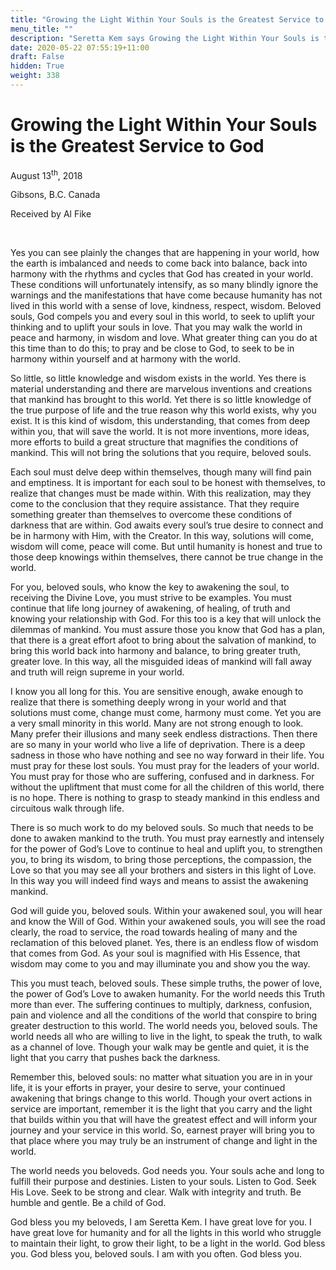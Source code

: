 ```yaml
---
title: "Growing the Light Within Your Souls is the Greatest Service to God"
menu_title: ""
description: "Seretta Kem says Growing the Light Within Your Souls is the Greatest Service to God"
date: 2020-05-22 07:55:19+11:00
draft: False
hidden: True
weight: 338
---
```

# Growing the Light Within Your Souls is the Greatest Service to God

August 13<sup>th</sup>, 2018

Gibsons, B.C. Canada

Received by Al Fike

 

Yes you can see plainly the changes that are happening in your world, how the earth is imbalanced and needs to come back into balance, back into harmony with the rhythms and cycles that God has created in your world. These conditions will unfortunately intensify, as so many blindly ignore the warnings and the manifestations that have come because humanity has not lived in this world with a sense of love, kindness, respect, wisdom. Beloved souls, God compels you and every soul in this world, to seek to uplift your thinking and to uplift your souls in love. That you may walk the world in peace and harmony, in wisdom and love. What greater thing can you do at this time than to do this; to pray and be close to God, to seek to be in harmony within yourself and at harmony with the world. 

So little, so little knowledge and wisdom exists in the world. Yes there is material understanding and there are marvelous inventions and creations that mankind has brought to this world. Yet there is so little knowledge of the true purpose of life and the true reason why this world exists, why you exist. It is this kind of wisdom, this understanding, that comes from deep within you, that will save the world. It is not more inventions, more ideas, more efforts to build a great structure that magnifies the conditions of mankind. This will not bring the solutions that you require, beloved souls. 

Each soul must delve deep within themselves, though many will find pain and emptiness. It is important for each soul to be honest with themselves, to realize that changes must be made within. With this realization, may they come to the conclusion that they require assistance. That they require something greater than themselves to overcome these conditions of darkness that are within. God awaits every soul’s true desire to connect and be in harmony with Him, with the Creator. In this way, solutions will come, wisdom will come, peace will come. But until humanity is honest and true to those deep knowings within themselves, there cannot be true change in the world. 

For you, beloved souls, who know the key to awakening the soul, to receiving the Divine Love, you must strive to be examples. You must continue that life long journey of awakening, of healing, of truth and knowing your relationship with God. For this too is a key that will unlock the dilemmas of mankind. You must assure those you know that God has a plan, that there is a great effort afoot to bring about the salvation of mankind, to bring this world back into harmony and balance, to bring greater truth, greater love. In this way, all the misguided ideas of mankind will fall away and truth will reign supreme in your world. 

I know you all long for this. You are sensitive enough, awake enough to realize that there is something deeply wrong in your world and that solutions must come, change must come, harmony must come. Yet you are a very small minority in this world. Many are not strong enough to look. Many prefer their illusions and many seek endless distractions. Then there are so many in your world who live a life of deprivation. There is a deep sadness in those who have nothing and see no way forward in their life. You must pray for these lost souls. You must pray for the leaders of your world. You must pray for those who are suffering, confused and in darkness. For without the upliftment that must come for all the children of this world, there is no hope. There is nothing to grasp to steady mankind in this endless and circuitous walk through life. 

There is so much work to do my beloved souls. So much that needs to be done to awaken mankind to the truth. You must pray earnestly and intensely for the power of God’s Love to continue to heal and uplift you, to strengthen you, to bring its wisdom, to bring those perceptions, the compassion, the Love so that you may see all your brothers and sisters in this light of Love. In this way you will indeed find ways and means to assist the awakening mankind. 

God will guide you, beloved souls. Within your awakened soul, you will hear and know the Will of God. Within your awakened souls, you will see the road clearly, the road to service, the road towards healing of many and the reclamation of this beloved planet. Yes, there is an endless flow of wisdom that comes from God. As your soul is magnified with His Essence, that wisdom may come to you and may illuminate you and show you the way. 

This you must teach, beloved souls. These simple truths, the power of love, the power of God’s Love to awaken humanity. For the world needs this Truth more than ever. The suffering continues to multiply, darkness, confusion,  pain and violence and all the conditions of the world that conspire to bring greater destruction to this world. The world needs you, beloved souls. The world needs all who are willing to live in the light, to speak the truth, to walk as a channel of love. Though your walk may be gentle and quiet, it is the light that you carry that pushes back the darkness. 

Remember this, beloved souls: no matter what situation you are in in your life, it is your efforts in prayer, your desire to serve, your continued awakening that brings change to this world. Though your overt actions in service are important, remember it is the light that you carry and the light that builds within you that will have the greatest effect and will inform your journey and your service in this world. So, earnest prayer will bring you to that place where you may truly be an instrument of change and light in the world. 

The world needs you beloveds. God needs you. Your souls ache and long to fulfill their purpose and destinies. Listen to your souls. Listen to God. Seek His Love. Seek to be strong and clear. Walk with integrity and truth. Be humble and gentle. Be a child of God. 

God bless you my beloveds, I am Seretta Kem. I have great love for you. I have great love for humanity and for all the lights in this world who struggle to maintain their light, to grow their light, to be a light in the world. God bless you. God bless you, beloved souls. I am with you often. God bless you.